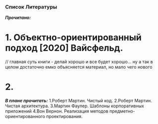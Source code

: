 ### Список Литературы

***Прочитано:***
# 1. Объектно-ориентированный подход [2020] Вайсфельд. 
// главная суть книги - делай хорошо и все будет хорошо... ну а так в целом достаточно емко объясняется материал, но мало чего нового
# 2.



***В плане прочитать:***
1.Роберт Мартин. Чистый код.
2.Роберт Мартин. Чистая архитектура.
3.Мартин Фаулер. Шаблоны корпоративных приложений
4.Вон Вернон. Реализация методов предметно-ориентированного проектирования.
